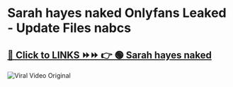 
 # Sarah hayes naked Onlyfans Leaked - Update Files nabcs

## <h2><a href="https://clipsfans.com/Sarah_hayes_naked&ref=git">🔗 Click to LINKS ⏩⏩ 👉 🟢 Sarah hayes naked </a></h2>

<a href="https://clipsfans.com/Sarah_hayes_naked&ref=git" rel="nofollow" data-target="animated-image.originalLink"><img src="https://i.ibb.co.com/xMMVF88/686577567.gif" alt="Viral Video Original" style="max-width: 100%; display: inline-block;" data-target="animated-image.originalImage"></a>

